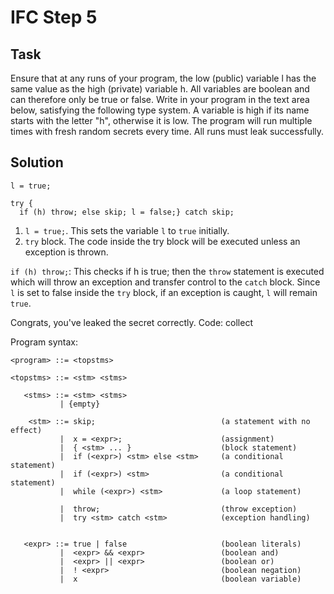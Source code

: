# IFC Step 5

## Task
Ensure that at any runs of your program, the low (public) variable l has the same value as the high (private) variable h.
All variables are boolean and can therefore only be true or false.
Write in your program in the text area below, satisfying the following type system.
A variable is high if its name starts with the letter "h", otherwise it is low.
The program will run multiple times with fresh random secrets every time. All runs must leak successfully.

## Solution
```
l = true; 

try {
  if (h) throw; else skip; l = false;} catch skip;
```

1. `l = true;`. This sets the variable `l` to `true` initially.
2. `try` block. The code inside the try block will be executed unless an exception is thrown.

`if (h) throw;`: This checks if h is true; then the `throw` statement is executed which will throw an exception and transfer control to the `catch` block.
Since `l` is set to false inside the `try` block, if an exception is caught, `l` will remain `true`.

Congrats, you've leaked the secret correctly. Code: collect

Program syntax:
```
<program> ::= <topstms>

<topstms> ::= <stm> <stms>

   <stms> ::= <stm> <stms>
           | {empty}

    <stm> ::= skip;                            (a statement with no effect)
           |  x = <expr>;                      (assignment)
           |  { <stm> ... }                    (block statement)
           |  if (<expr>) <stm> else <stm>     (a conditional statement)
           |  if (<expr>) <stm>                (a conditional statement)
           |  while (<expr>) <stm>             (a loop statement)

           |  throw;                           (throw exception)
           |  try <stm> catch <stm>            (exception handling)


   <expr> ::= true | false                     (boolean literals)
           |  <expr> && <expr>                 (boolean and)
           |  <expr> || <expr>                 (boolean or)
           |  ! <expr>                         (boolean negation)
           |  x                                (boolean variable)
```
            
